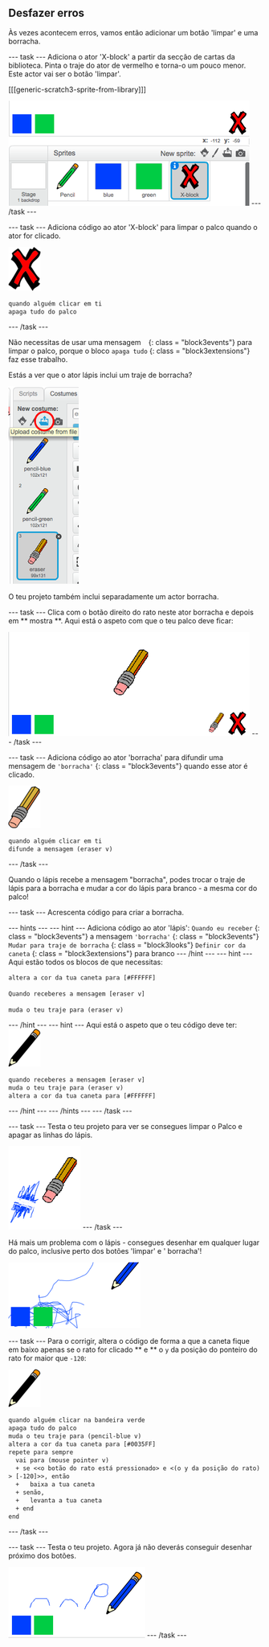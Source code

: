 ## Desfazer erros

Às vezes acontecem erros, vamos então adicionar um botão 'limpar' e uma borracha.

\--- task \--- Adiciona o ator 'X-block' a partir da secção de cartas da biblioteca. Pinta o traje do ator de vermelho e torna-o um pouco menor. Este actor vai ser o botão 'limpar'.

[[[generic-scratch3-sprite-from-library]]]

![screenshot](images/paint-x.png) \--- /task \---

\--- task \--- Adiciona código ao ator 'X-block' para limpar o palco quando o ator for clicado.

![cruz](images/cross.png)

```blocks3
quando alguém clicar em ti
apaga tudo do palco
```

\--- /task \---

Não necessitas de usar uma mensagem ` ` {: class = "block3events"} para limpar o palco, porque o bloco ` apaga tudo ` {: class = "block3extensions"} faz esse trabalho.

Estás a ver que o ator lápis inclui um traje de borracha?

![screenshot](images/paint-eraser-costume.png)

O teu projeto também inclui separadamente um actor borracha.

\--- task \--- Clica com o botão direito do rato neste ator borracha e depois em ** mostra **. Aqui está o aspeto com que o teu palco deve ficar:

![screenshot](images/paint-eraser-stage.png) \--- /task \---

\--- task \--- Adiciona código ao ator 'borracha' para difundir uma mensagem de ` 'borracha' ` {: class = "block3events"} quando esse ator é clicado.

![borracha](images/eraser.png)

```blocks3
quando alguém clicar em ti
difunde a mensagem (eraser v)
```

\--- /task \---

Quando o lápis recebe a mensagem "borracha", podes trocar o traje de lápis para a borracha e mudar a cor do lápis para branco - a mesma cor do palco!

\--- task \--- Acrescenta código para criar a borracha.

\--- hints \--- \--- hint \--- Adiciona código ao ator 'lápis': ` Quando eu receber ` {: class = "block3events"} a mensagem ` 'borracha' ` {: class = "block3events"} ` Mudar para traje de borracha ` {: class = "block3looks"} ` Definir cor da caneta ` {: class = "block3extensions"} para branco \--- /hint \--- \--- hint \--- Aqui estão todos os blocos de que necessitas:

```blocks3
altera a cor da tua caneta para [#FFFFFF]

Quando receberes a mensagem [eraser v]

muda o teu traje para (eraser v)
```

\--- /hint \--- \--- hint \--- Aqui está o aspeto que o teu código deve ter: ![lápis](images/pencil.png)

```blocks3
quando receberes a mensagem [eraser v]
muda o teu traje para (eraser v)
altera a cor da tua caneta para [#FFFFFF]
```

\--- /hint \--- \--- /hints \--- \--- /task \---

\--- task \--- Testa o teu projeto para ver se consegues limpar o Palco e apagar as linhas do lápis.

![captura de ecrã](images/paint-erase-test.png) \--- /task \---

Há mais um problema com o lápis - consegues desenhar em qualquer lugar do palco, inclusive perto dos botões 'limpar' e ' borracha'!

![captura de ecrã](images/paint-draw-problem.png)

\--- task \--- Para o corrigir, altera o código de forma a que a caneta fique em baixo apenas se o rato for clicado ** e ** o ` y ` da posição do ponteiro do rato for maior que ` -120 `:

![lápis](images/pencil.png)

```blocks3
quando alguém clicar na bandeira verde
apaga tudo do palco
muda o teu traje para (pencil-blue v)
altera a cor da tua caneta para [#0035FF]
repete para sempre 
  vai para (mouse pointer v)
  + se <<o botão do rato está pressionado> e <(o y da posição do rato) > [-120]>>, então 
  +   baixa a tua caneta
  + senão, 
  +   levanta a tua caneta
  + end
end
```

\--- /task \---

\--- task \--- Testa o teu projeto. Agora já não deverás conseguir desenhar próximo dos botões.

![captura de ecrã](images/paint-fixed.png) \--- /task \---